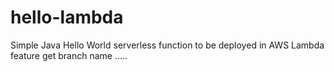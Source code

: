 # hello-lambda
Simple Java Hello World serverless function to be deployed in AWS Lambda
feature get branch name .....